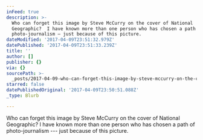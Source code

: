 ```yaml
---
inFeed: true
description: >-
  Who can forget this image by Steve McCurry on the cover of National
  Geographic?  I have known more than one person who has chosen a path of
  photo-journalism — just because of this picture.
dateModified: '2017-04-09T23:51:32.979Z'
datePublished: '2017-04-09T23:51:33.239Z'
title: ''
author: []
publisher: {}
via: {}
sourcePath: >-
  _posts/2017-04-09-who-can-forget-this-image-by-steve-mccurry-on-the-cover-of-n.md
starred: false
datePublishedOriginal: '2017-04-09T23:50:51.088Z'
_type: Blurb

---
```

Who can forget this image by Steve McCurry on the cover of National Geographic? I have known more than one person who has chosen a path of photo-journalism --- just because of this picture.